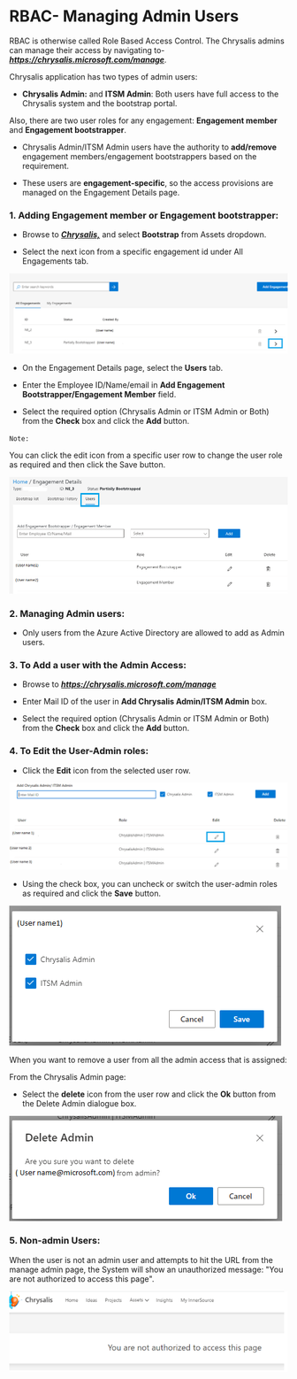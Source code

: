 # RBAC- Managing Admin Users

RBAC is otherwise called Role Based Access Control. The Chrysalis admins can manage their access by navigating to- **_https://chrysalis.microsoft.com/manage_**.

Chrysalis application has two types of admin users:

- **Chrysalis Admin:** and **ITSM Admin**: Both users have full access to the Chrysalis system and the bootstrap portal.

Also, there are two user roles for any engagement: **Engagement member** and **Engagement bootstrapper**.

- Chrysalis Admin/ITSM Admin users have the authority to **add/remove** engagement members/engagement bootstrappers based on the requirement. 

- These users are **engagement-specific**, so the access provisions are managed on the Engagement Details page.

### 1. Adding Engagement member or Engagement bootstrapper:

- Browse to **_[Chrysalis,](https://aka.ms/chrysalis)_** and select **Bootstrap** from Assets dropdown.

- Select the next icon from a specific engagement id under All Engagements tab.

![nexticon1.png](/docs/attachments/nexticon1.png)

- On the Engagement Details page, select the **Users** tab.

- Enter the Employee ID/Name/email in **Add Engagement Bootstrapper/Engagement Member** field.

- Select the required option (Chrysalis Admin or ITSM Admin or Both) from the **Check** box and click the **Add** button.

`Note:`

You can click the edit icon from a specific user row to change the user role as required and then click the Save button.

![engagementmemberadd.png](/docs/attachments/engagementmemberadd.png)
 
### 2. Managing Admin users: 

- Only users from the Azure Active Directory are allowed to add as Admin users.


### 3. To Add a user with the Admin Access: 

- Browse to **_https://chrysalis.microsoft.com/manage_** 

- Enter Mail ID of the user in **Add Chrysalis Admin/ITSM Admin** box.

- Select the required option (Chrysalis Admin or ITSM Admin or Both) from the **Check** box and click the **Add** button.

### 4. To Edit the User-Admin roles:

- Click the **Edit** icon from the selected user row.

![editadminroles.png](/docs/attachments/editadminroles.png)

- Using the check box, you can uncheck or switch the user-admin roles as required and click the **Save** button.

![saveeditadmin.png](/docs/attachments/saveeditadmin.png)

When you want to remove a user from all the admin access that is assigned:

From the Chrysalis Admin page:

-    Select the **delete** icon from the user row and click the **Ok** button from the Delete Admin dialogue box.

![userdelete.png](/docs/attachments/userdelete.png)

### 5. Non-admin Users:

When the user is not an admin user and attempts to hit the URL from the manage admin page, the System will show an unauthorized message: "You are not authorized to access this page".<br>

![RBAC3.png](/docs/attachments/RBAC3.png)



